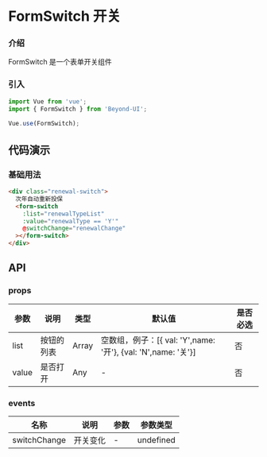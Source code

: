 # FormSwitch 开关

### 介绍

FormSwitch 是一个表单开关组件

### 引入

```js
import Vue from 'vue';
import { FormSwitch } from 'Beyond-UI';

Vue.use(FormSwitch);
```

## 代码演示

### 基础用法

```html
<div class="renewal-switch">
  次年自动重新投保
  <form-switch
    :list="renewalTypeList"
    :value="renewalType == 'Y'"
    @switchChange="renewalChange"
  ></form-switch>
</div>
```

## API

### props

| 参数  | 说明       | 类型  | 默认值                                                        | 是否必选 |
| ----- | ---------- | ----- | ------------------------------------------------------------- | -------- |
| list  | 按钮的列表 | Array | 空数组，例子：[{ val: 'Y',name: '开'}, {val: 'N',name: '关'}] | 否       |
| value | 是否打开   | Any   | -                                                             | 否       |

### events

| 名称         | 说明     | 参数 | 参数类型  |
| ------------ | -------- | ---- | --------- |
| switchChange | 开关变化 | -    | undefined |
